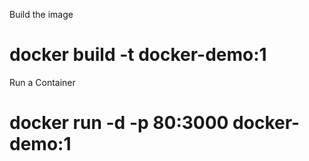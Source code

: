 Build the image
# docker build -t docker-demo:1

Run a Container
# docker run -d -p 80:3000 docker-demo:1
